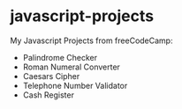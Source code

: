 # javascript-projects
My Javascript Projects from freeCodeCamp:
* Palindrome Checker
* Roman Numeral Converter
* Caesars Cipher
* Telephone Number Validator
* Cash Register
